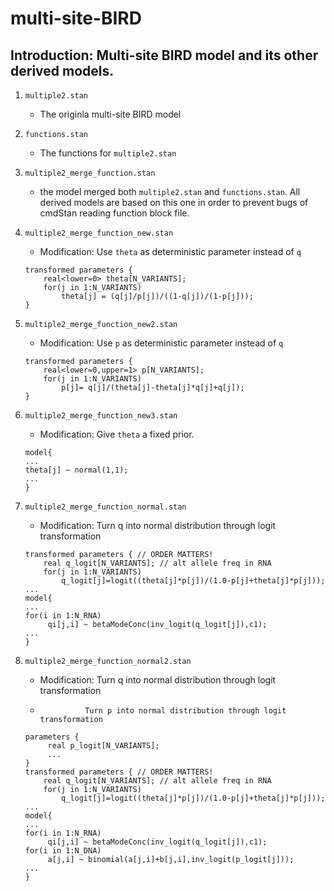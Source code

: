 # multi-site-BIRD
## Introduction: Multi-site BIRD model and its other derived models.
1. `multiple2.stan` 
    - The originla multi-site BIRD model 
2. `functions.stan` 
    - The functions for `multiple2.stan`
3. `multiple2_merge_function.stan`
    - the model merged both `multiple2.stan` and `functions.stan`. All derived models are based on this one in order to prevent bugs of cmdStan reading function block file. 
4. `multiple2_merge_function_new.stan`
    - Modification: Use `theta` as deterministic parameter instead of `q`
    ```
    transformed parameters {
        real<lower=0> theta[N_VARIANTS];
        for(j in 1:N_VARIANTS)
            theta[j] = (q[j]/p[j])/((1-q[j])/(1-p[j]));
    }
    ```
5. `multiple2_merge_function_new2.stan`
    - Modification: Use `p` as deterministic parameter instead of `q`
    ```
    transformed parameters { 
        real<lower=0,upper=1> p[N_VARIANTS];
        for(j in 1:N_VARIANTS)
            p[j]= q[j]/(theta[j]-theta[j]*q[j]+q[j]);
    }
    ```
6. `multiple2_merge_function_new3.stan`
    - Modification: Give `theta` a fixed prior. 
    ```
    model{
    ...
    theta[j] ~ normal(1,1);
    ...
    }
    ```
    
7. `multiple2_merge_function_normal.stan`
    - Modification: Turn q into normal distribution through logit transformation
    ```
    transformed parameters { // ORDER MATTERS!
        real q_logit[N_VARIANTS]; // alt allele freq in RNA
        for(j in 1:N_VARIANTS)
            q_logit[j]=logit((theta[j]*p[j])/(1.0-p[j]+theta[j]*p[j]));
    ...
    model{
    ...
    for(i in 1:N_RNA)
         qi[j,i] ~ betaModeConc(inv_logit(q_logit[j]),c1);
    ...
    }
    ```
8. `multiple2_merge_function_normal2.stan`
    - Modification: Turn q into normal distribution through logit transformation
    -               Turn p into normal distribution through logit transformation
    ```
    parameters {
         real p_logit[N_VARIANTS];
         ...
    }
    transformed parameters { // ORDER MATTERS!
        real q_logit[N_VARIANTS]; // alt allele freq in RNA
        for(j in 1:N_VARIANTS)
            q_logit[j]=logit((theta[j]*p[j])/(1.0-p[j]+theta[j]*p[j]));
    ...
    model{
    ...
    for(i in 1:N_RNA)
         qi[j,i] ~ betaModeConc(inv_logit(q_logit[j]),c1);
    for(i in 1:N_DNA)
         a[j,i] ~ binomial(a[j,i]+b[j,i],inv_logit(p_logit[j]));
    ...
    }
    ```

